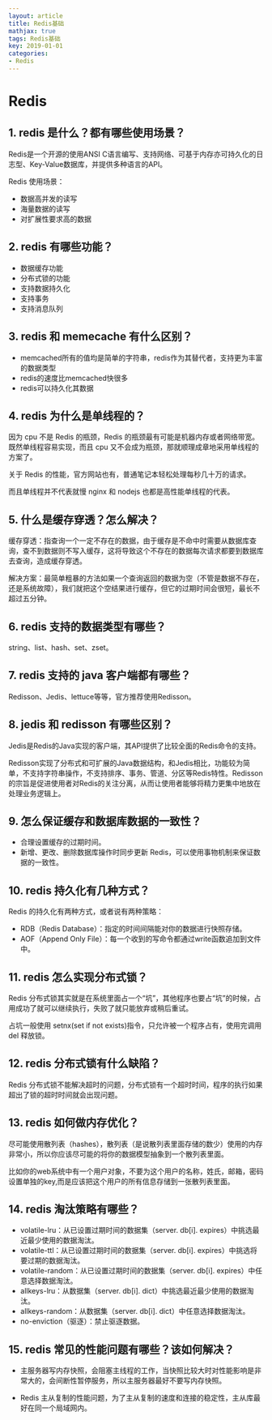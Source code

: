 ```yaml
---
layout: article
title: Redis基础
mathjax: true
tags: Redis基础
key: 2019-01-01
categories:
- Redis
---
```

# Redis

## 1. redis 是什么？都有哪些使用场景？

Redis是一个开源的使用ANSI C语言编写、支持网络、可基于内存亦可持久化的日志型、Key-Value数据库，并提供多种语言的API。

Redis 使用场景：
- 数据高并发的读写
- 海量数据的读写
- 对扩展性要求高的数据

## 2. redis 有哪些功能？
- 数据缓存功能
- 分布式锁的功能
- 支持数据持久化
- 支持事务
- 支持消息队列

## 3. redis 和 memecache 有什么区别？

- memcached所有的值均是简单的字符串，redis作为其替代者，支持更为丰富的数据类型
- redis的速度比memcached快很多
- redis可以持久化其数据

## 4. redis 为什么是单线程的？
因为 cpu 不是 Redis 的瓶颈，Redis 的瓶颈最有可能是机器内存或者网络带宽。既然单线程容易实现，而且 cpu 又不会成为瓶颈，那就顺理成章地采用单线程的方案了。

关于 Redis 的性能，官方网站也有，普通笔记本轻松处理每秒几十万的请求。

而且单线程并不代表就慢 nginx 和 nodejs 也都是高性能单线程的代表。

## 5. 什么是缓存穿透？怎么解决？

缓存穿透：指查询一个一定不存在的数据，由于缓存是不命中时需要从数据库查询，查不到数据则不写入缓存，这将导致这个不存在的数据每次请求都要到数据库去查询，造成缓存穿透。

解决方案：最简单粗暴的方法如果一个查询返回的数据为空（不管是数据不存在，还是系统故障），我们就把这个空结果进行缓存，但它的过期时间会很短，最长不超过五分钟。

## 6. redis 支持的数据类型有哪些？
string、list、hash、set、zset。
## 7. redis 支持的 java 客户端都有哪些？
Redisson、Jedis、lettuce等等，官方推荐使用Redisson。
## 8. jedis 和 redisson 有哪些区别？
Jedis是Redis的Java实现的客户端，其API提供了比较全面的Redis命令的支持。

Redisson实现了分布式和可扩展的Java数据结构，和Jedis相比，功能较为简单，不支持字符串操作，不支持排序、事务、管道、分区等Redis特性。Redisson的宗旨是促进使用者对Redis的关注分离，从而让使用者能够将精力更集中地放在处理业务逻辑上。

## 9. 怎么保证缓存和数据库数据的一致性？
- 合理设置缓存的过期时间。
- 新增、更改、删除数据库操作时同步更新 Redis，可以使用事物机制来保证数据的一致性。

## 10. redis 持久化有几种方式？
Redis 的持久化有两种方式，或者说有两种策略：
- RDB（Redis Database）：指定的时间间隔能对你的数据进行快照存储。
- AOF（Append Only File）：每一个收到的写命令都通过write函数追加到文件中。

## 11. redis 怎么实现分布式锁？

Redis 分布式锁其实就是在系统里面占一个“坑”，其他程序也要占“坑”的时候，占用成功了就可以继续执行，失败了就只能放弃或稍后重试。

占坑一般使用 setnx(set if not exists)指令，只允许被一个程序占有，使用完调用 del 释放锁。

## 12. redis 分布式锁有什么缺陷？

Redis 分布式锁不能解决超时的问题，分布式锁有一个超时时间，程序的执行如果超出了锁的超时时间就会出现问题。

## 13. redis 如何做内存优化？

尽可能使用散列表（hashes），散列表（是说散列表里面存储的数少）使用的内存非常小，所以你应该尽可能的将你的数据模型抽象到一个散列表里面。

比如你的web系统中有一个用户对象，不要为这个用户的名称，姓氏，邮箱，密码设置单独的key,而是应该把这个用户的所有信息存储到一张散列表里面。

## 14. redis 淘汰策略有哪些？

- volatile-lru：从已设置过期时间的数据集（server. db[i]. expires）中挑选最近最少使用的数据淘汰。
- volatile-ttl：从已设置过期时间的数据集（server. db[i]. expires）中挑选将要过期的数据淘汰。
- volatile-random：从已设置过期时间的数据集（server. db[i]. expires）中任意选择数据淘汰。
- allkeys-lru：从数据集（server. db[i]. dict）中挑选最近最少使用的数据淘汰。
- allkeys-random：从数据集（server. db[i]. dict）中任意选择数据淘汰。
- no-enviction（驱逐）：禁止驱逐数据。

## 15. redis 常见的性能问题有哪些？该如何解决？

- 主服务器写内存快照，会阻塞主线程的工作，当快照比较大时对性能影响是非常大的，会间断性暂停服务，所以主服务器最好不要写内存快照。

- Redis 主从复制的性能问题，为了主从复制的速度和连接的稳定性，主从库最好在同一个局域网内。
